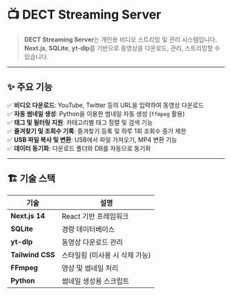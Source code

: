 # 📺 DECT Streaming Server

> **DECT Streaming Server**는 개인용 비디오 스트리밍 및 관리 시스템입니다.  
> **Next.js**, **SQLite**, **yt-dlp**를 기반으로 동영상을 다운로드, 관리, 스트리밍할 수 있습니다.

---

## ✨ 주요 기능
✅ **비디오 다운로드**: YouTube, Twitter 등의 URL을 입력하여 동영상 다운로드  
✅ **자동 썸네일 생성**: Python을 이용한 썸네일 자동 생성 (`ffmpeg` 활용)  
✅ **태그 및 필터링 지원**: 카테고리별 태그 정렬 및 검색 기능  
✅ **즐겨찾기 및 조회수 기록**: 즐겨찾기 등록 및 하루 1회 조회수 증가 제한  
✅ **USB 파일 복사 및 변환**: USB에서 파일 가져오기, MP4 변환 기능  
✅ **데이터 동기화**: 다운로드 폴더와 DB를 자동으로 동기화  

---

## 🏗️ 기술 스택
| 기술        | 설명 |
|------------|------|
| **Next.js 14** | React 기반 프레임워크 |
| **SQLite** | 경량 데이터베이스 |
| **yt-dlp** | 동영상 다운로드 관리 |
| **Tailwind CSS** | 스타일링 (미사용 시 삭제 가능) |
| **FFmpeg** | 영상 및 썸네일 처리 |
| **Python** | 썸네일 생성용 스크립트 |

